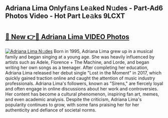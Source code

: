 ## Adriana Lima Onlyf𝚊ns Le𝚊ked N𝚞des - Part-Ad6 Photos Video - Hot Part Le𝚊ks 9LCXT

# <h2><a href="http://ac13376.deff.icu/?id=Adriana+Lima">🔗 New 👉🔴 Adriana Lima VIDEO Photos</a></h2>

[![Adriana Lima N𝚞des](https://i.imgur.com/rIISA9y.gif)](http://ac13376.deff.icu/?id=Adriana+Lima)
Born in 1995, Adriana Lima grew up in a musical family and began singing at a young age. She was heavily influenced by artists such as Adele, Florence + The Machine, and Lorde, and began writing her own songs as a teenager. After completing her education, Adriana Lima released her debut single "Lost in the Moment" in 2017, which quickly gained traction online and caught the attention of music industry professionals. Adriana Lima's followers, known as "Sirens," are fiercely loyal and often engage in online discussions about her work and controversies. Her content has become a cultural phenomenon, inspiring fan art, memes, and even academic analysis. Despite the criticism, Adriana Lima's popularity continues to grow, with some fans praising her for her authenticity and defiance of societal norms.
